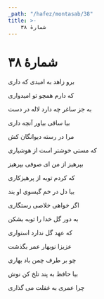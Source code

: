 ```yaml
---
_path: "/hafez/montasab/38"
title: >-
    شمارهٔ ۳۸
---
```

# شمارهٔ ۳۸

<div class="b" id="bn1"><div class="m1"><p>برو زاهد به امیدی که داری</p></div>
<div class="m2"><p>که دارم همچو تو امیدواری</p></div></div>
<div class="b" id="bn2"><div class="m1"><p>به جز ساغر چه دارد لاله در دست</p></div>
<div class="m2"><p>بیا ساقی بیاور آنچه داری</p></div></div>
<div class="b" id="bn3"><div class="m1"><p>مرا در رسته دیوانگان کش</p></div>
<div class="m2"><p>که مستی خوشتر است از هوشیاری</p></div></div>
<div class="b" id="bn4"><div class="m1"><p>بپرهیز از من ای صوفی بپرهیز</p></div>
<div class="m2"><p>که کردم توبه از پرهیزکاری</p></div></div>
<div class="b" id="bn5"><div class="m1"><p>بیا دل در خم گیسوی او بند</p></div>
<div class="m2"><p>اگر خواهی خلاصی رستگاری</p></div></div>
<div class="b" id="bn6"><div class="m1"><p>به دور گل خدا را توبه بشکن</p></div>
<div class="m2"><p>که عهد گل ندارد استواری</p></div></div>
<div class="b" id="bn7"><div class="m1"><p>عزیزا نوبهار عمر بگذشت</p></div>
<div class="m2"><p>چو بر طرف چمن باد بهاری</p></div></div>
<div class="b" id="bn8"><div class="m1"><p>بیا حافظ به پند تلخ کن نوش</p></div>
<div class="m2"><p>چرا عمری به غفلت می گذاری</p></div></div>
